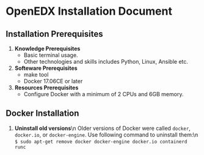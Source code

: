 # OpenEDX Installation Document
## Installation Prerequisites
1. **Knowledge Prerequisites**
   - Basic terminal usage.
   - Other technologies and skills includes Python, Linux, Ansible etc.
2. **Softeware Prerequisites**
   - make tool
   - Docker 17.06CE or later
3. **Resources Prerequisites**
   - Configure Docker with a minimum of 2 CPUs and 6GB memory.

## Docker Installation
1. **Uninstall old versions**\n
Older versions of Docker were called `docker`, `docker.io`, or `docker-engine`. Use following command to uninstall them:\n
`$ sudo apt-get remove docker docker-engine docker.io containerd runc`
